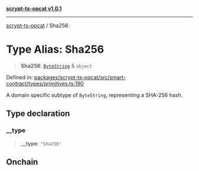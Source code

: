 [**scrypt-ts-opcat v1.0.1**](../README.md)

***

[scrypt-ts-opcat](../README.md) / Sha256

# Type Alias: Sha256

> **Sha256**: [`ByteString`](ByteString.md) & `object`

Defined in: [packages/scrypt-ts-opcat/src/smart-contract/types/primitives.ts:190](https://github.com/OPCAT-Labs/ts-tools/blob/e67b8657b34dbf57f8a4f9bdf87cdc2742db16bb/packages/scrypt-ts-opcat/src/smart-contract/types/primitives.ts#L190)

A domain specific subtype of `ByteString`, representing a SHA-256 hash.

## Type declaration

### \_\_type

> **\_\_type**: `"Sha256"`

## Onchain

